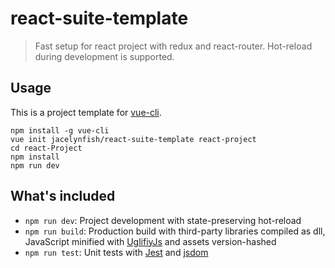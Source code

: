 # react-suite-template

> Fast setup for react project with redux and react-router. Hot-reload during development is supported.

## Usage

This is a project template for [vue-cli](https://github.com/vuejs/vue-cli).

```shell
npm install -g vue-cli
vue init jacelynfish/react-suite-template react-project
cd react-Project
npm install
npm run dev
```

## What's included

* `npm run dev`: Project development with state-preserving hot-reload
* `npm run build`: Production build with third-party libraries compiled as dll, JavaScript minified with [UglifiyJs](https://github.com/mishoo/UglifyJS2) and assets version-hashed
* `npm run test`: Unit tests with [Jest](https://facebook.github.io/jest/) and [jsdom](https://github.com/tmpvar/jsdom)
